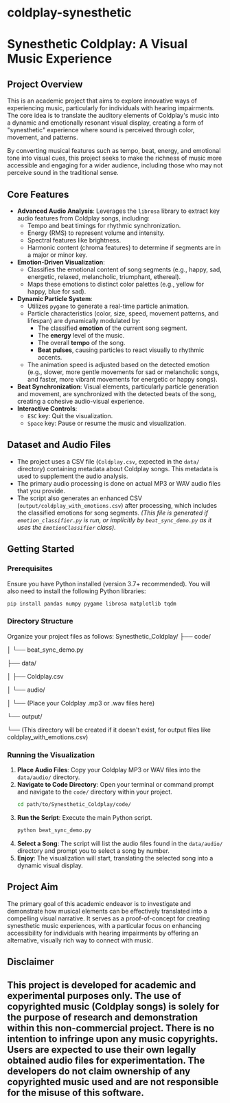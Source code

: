 ﻿# coldplay-synesthetic
# Synesthetic Coldplay: A Visual Music Experience

## Project Overview

This is an academic project that aims to explore innovative ways of experiencing music, particularly for individuals with hearing impairments. The core idea is to translate the auditory elements of Coldplay's music into a dynamic and emotionally resonant visual display, creating a form of "synesthetic" experience where sound is perceived through color, movement, and patterns.

By converting musical features such as tempo, beat, energy, and emotional tone into visual cues, this project seeks to make the richness of music more accessible and engaging for a wider audience, including those who may not perceive sound in the traditional sense.

## Core Features

*   **Advanced Audio Analysis**: Leverages the `librosa` library to extract key audio features from Coldplay songs, including:
    *   Tempo and beat timings for rhythmic synchronization.
    *   Energy (RMS) to represent volume and intensity.
    *   Spectral features like brightness.
    *   Harmonic content (chroma features) to determine if segments are in a major or minor key.
*   **Emotion-Driven Visualization**:
    *   Classifies the emotional content of song segments (e.g., happy, sad, energetic, relaxed, melancholic, triumphant, ethereal).
    *   Maps these emotions to distinct color palettes (e.g., yellow for happy, blue for sad).
*   **Dynamic Particle System**:
    *   Utilizes `pygame` to generate a real-time particle animation.
    *   Particle characteristics (color, size, speed, movement patterns, and lifespan) are dynamically modulated by:
        *   The classified **emotion** of the current song segment.
        *   The **energy** level of the music.
        *   The overall **tempo** of the song.
        *   **Beat pulses**, causing particles to react visually to rhythmic accents.
    *   The animation speed is adjusted based on the detected emotion (e.g., slower, more gentle movements for sad or melancholic songs, and faster, more vibrant movements for energetic or happy songs).
*   **Beat Synchronization**: Visual elements, particularly particle generation and movement, are synchronized with the detected beats of the song, creating a cohesive audio-visual experience.
*   **Interactive Controls**:
    *   `ESC` key: Quit the visualization.
    *   `Space` key: Pause or resume the music and visualization.

## Dataset and Audio Files

*   The project uses a CSV file (`Coldplay.csv`, expected in the `data/` directory) containing metadata about Coldplay songs. This metadata is used to supplement the audio analysis.
*   The primary audio processing is done on actual MP3 or WAV audio files that you provide.
*   The script also generates an enhanced CSV (`output/coldplay_with_emotions.csv`) after processing, which includes the classified emotions for song segments. *(This file is generated if `emotion_classifier.py` is run, or implicitly by `beat_sync_demo.py` as it uses the `EmotionClassifier` class).*

## Getting Started

### Prerequisites

Ensure you have Python installed (version 3.7+ recommended). You will also need to install the following Python libraries:

```bash
pip install pandas numpy pygame librosa matplotlib tqdm
```

### Directory Structure

Organize your project files as follows:
Synesthetic_Coldplay/
├── code/

│ └── beat_sync_demo.py

├── data/

│ ├── Coldplay.csv

│ └── audio/

│ └── (Place your Coldplay .mp3 or .wav files here)

└── output/

└── (This directory will be created if it doesn't exist, for output files like coldplay_with_emotions.csv)


### Running the Visualization

1.  **Place Audio Files**: Copy your Coldplay MP3 or WAV files into the `data/audio/` directory.
2.  **Navigate to Code Directory**: Open your terminal or command prompt and navigate to the `code/` directory within your project.
    ```bash
    cd path/to/Synesthetic_Coldplay/code/
    ```
3.  **Run the Script**: Execute the main Python script.
    ```bash
    python beat_sync_demo.py
    ```
4.  **Select a Song**: The script will list the audio files found in the `data/audio/` directory and prompt you to select a song by number.
5.  **Enjoy**: The visualization will start, translating the selected song into a dynamic visual display.

## Project Aim

The primary goal of this academic endeavor is to investigate and demonstrate how musical elements can be effectively translated into a compelling visual narrative. It serves as a proof-of-concept for creating synesthetic music experiences, with a particular focus on enhancing accessibility for individuals with hearing impairments by offering an alternative, visually rich way to connect with music.

## Disclaimer

This project is developed for academic and experimental purposes only. The use of copyrighted music (Coldplay songs) is solely for the purpose of research and demonstration within this non-commercial project. There is no intention to infringe upon any music copyrights. Users are expected to use their own legally obtained audio files for experimentation. The developers do not claim ownership of any copyrighted music used and are not responsible for the misuse of this software.
---
